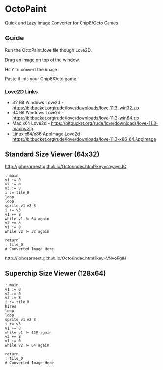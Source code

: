 # OctoPaint
 Quick and Lazy Image Converter for Chip8/Octo Games

## Guide
Run the OctoPaint.love file though Love2D.

Drag an image on top of the window.

Hit ```C``` to convert the image.

Paste it into your Chip8/Octo game.

### Love2D Links
* 32 Bit Windows Love2d - https://bitbucket.org/rude/love/downloads/love-11.3-win32.zip
* 64 Bit Windows Love2d - https://bitbucket.org/rude/love/downloads/love-11.3-win64.zip
* Mac x64 Love2d - https://bitbucket.org/rude/love/downloads/love-11.3-macos.zip
* Linux x64/x86 AppImage Love2d - https://bitbucket.org/rude/love/downloads/love-11.3-x86_64.AppImage

## Standard Size Viewer (64x32)
http://johnearnest.github.io/Octo/index.html?key=cbyaycJC
```
: main
v1 := 0
v2 := 0
v3 := 8
i := tile_0
loop
loop
sprite v1 v2 8
i += v3
v1 += 8
while v1 != 64 again
v2 += 8
v1 := 0
while v2 != 32 again

return
: tile_0
# Converted Image Here
```
http://johnearnest.github.io/Octo/index.html?key=VNvoFglH
## Superchip Size Viewer (128x64)
```
: main
v1 := 0
v2 := 0
v3 := 8
i := tile_0
hires
loop
loop
sprite v1 v2 8
i += v3
v1 += 8
while v1 != 128 again
v2 += 8
v1 := 0
while v2 != 64 again

return
: tile_0
# Converted Image Here
```
